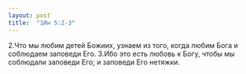 ```yaml
---
layout: post
title:  "1Ин 5:2-3"
---
```


2.Что мы любим детей Божиих, узнаем из того, когда любим Бога и соблюдаем заповеди Его. 3.Ибо это есть любовь к Богу, чтобы мы соблюдали заповеди Его; и заповеди Его нетяжки.
